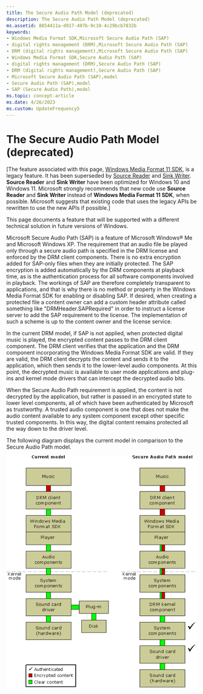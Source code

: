 ```yaml
---
title: The Secure Audio Path Model (deprecated)
description: The Secure Audio Path Model (deprecated)
ms.assetid: 8854411a-d917-497b-9c10-4c29bcb7832b
keywords:
- Windows Media Format SDK,Microsoft Secure Audio Path (SAP)
- digital rights management (DRM),Microsoft Secure Audio Path (SAP)
- DRM (digital rights management),Microsoft Secure Audio Path (SAP)
- Windows Media Format SDK,Secure Audio Path (SAP)
- digital rights management (DRM),Secure Audio Path (SAP)
- DRM (digital rights management),Secure Audio Path (SAP)
- Microsoft Secure Audio Path (SAP),model
- Secure Audio Path (SAP),model
- SAP (Secure Audio Path),model
ms.topic: concept-article
ms.date: 4/26/2023
ms.custom: UpdateFrequency5
---
```


# The Secure Audio Path Model (deprecated)

\[The feature associated with this page, [Windows Media Format 11 SDK](/windows/win32/wmformat/windows-media-format-11-sdk), is a legacy feature. It has been superseded by [Source Reader](/windows/win32/medfound/source-reader) and [Sink Writer](/windows/win32/medfound/sink-writer). **Source Reader** and **Sink Writer** have been optimized for Windows 10 and Windows 11. Microsoft strongly recommends that new code use **Source Reader** and **Sink Writer** instead of **Windows Media Format 11 SDK**, when possible. Microsoft suggests that existing code that uses the legacy APIs be rewritten to use the new APIs if possible.\]

This page documents a feature that will be supported with a different technical solution in future versions of Windows.

Microsoft Secure Audio Path (SAP) is a feature of Microsoft Windows® Me and Microsoft Windows XP. The requirement that an audio file be played only through a secure audio path is specified in the DRM license and enforced by the DRM client components. There is no extra encryption added for SAP-only files when they are initially protected. The SAP encryption is added automatically by the DRM components at playback time, as is the authentication process for all software components involved in playback. The workings of SAP are therefore completely transparent to applications, and that is why there is no method or property in the Windows Media Format SDK for enabling or disabling SAP. If desired, when creating a protected file a content owner can add a custom header attribute called something like "DRMHeader.SAPRequired" in order to instruct a license server to add the SAP requirement to the license. The implementation of such a scheme is up to the content owner and the license service.

In the current DRM model, if SAP is not applied, when protected digital music is played, the encrypted content passes to the DRM client component. The DRM client verifies that the application and the DRM component incorporating the Windows Media Format SDK are valid. If they are valid, the DRM client decrypts the content and sends it to the application, which then sends it to the lower-level audio components. At this point, the decrypted music is available to user mode applications and plug-ins and kernel mode drivers that can intercept the decrypted audio bits.

When the Secure Audio Path requirement is applied, the content is not decrypted by the application, but rather is passed in an encrypted state to lower level components, all of which have been authenticated by Microsoft as trustworthy. A trusted audio component is one that does not make the audio content available to any system component except other specific trusted components. In this way, the digital content remains protected all the way down to the driver level.

The following diagram displays the current model in comparison to the Secure Audio Path model.

![diagram of secure audio path model](images/sap.png)

 

 




